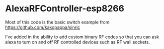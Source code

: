 # AlexaRFController-esp8266
Most of this code is the basic switch example from https://github.com/kakopappa/sinric

I've added in the ability to add custom binary RF codes so that you can ask alexa to turn on and off RF controlled devices such as RF wall sockets.
